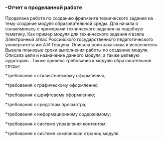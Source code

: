 ### -Отчет о проделанной работе ###
Проделана работа по созданию фрагмента технического задания на тему создание модуля образовательной среды.
Для начала я ознакомилась с примерами технического задания на подобную тематику.
Как пример модуля для технического задания я взяла Электронный атлас Российского государственного педагогического университета им.А.И.Герцена.
Описала роли заказчика и исполнителя. Вывела плановые сроки выполнения работы по созданию модуля.
Описала цели и назначение данного модуля, а также целевую аудиторию . 
Также привела требования к модулю образовательной среды:

*требования к стилистическому оформлению;

*требования к графическому оформлению;

*требования к шрифтовому оформлению;

*требования к средствам просмотра;

*требования к информационному содержимому;

*требования к системе управления контентом;

*требование к системе компоновки страниц модуля.
